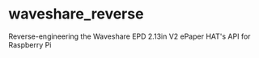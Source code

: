 # waveshare_reverse
Reverse-engineering the Waveshare EPD 2.13in V2 ePaper HAT's API for Raspberry Pi
